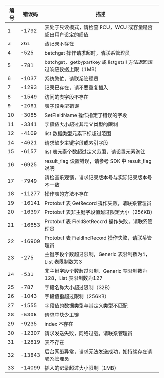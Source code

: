 | 编号 | 错误码  | 描述                                                         |
| ---- | ------- | ------------------------------------------------------------ |
| 1    | \-1792  | 表处于只读模式，请检查 RCU，WCU 或容量是否超出用户设定的阈值   |
| 3    | 261     | 该记录不存在                                                 |
| 4    | \-525   | batchget 操作请求超时，请联系管理员                           |
| 5    | \-781   | batchget，getbypartkey 或 listgetall 方法返回超过响应数据上限（1MB） |
| 6    | \-1037  | 系统繁忙，请联系管理员                                       |
| 7    | \-1293  | 记录已存在，请不要重复插入                                   |
| 8    | \-1549  | 访问的表字段不存在                                           |
| 9    | \-2061  | 表字段类型错误                                               |
| 10   | \-3085  | SetFieldName 操作指定了错误的字段                             |
| 11   | \-3341  | 字段值大小超过其定义类型的限制                               |
| 12   | \-4109  | list 数据类型元素下标超过范围                                 |
| 14   | \-4621  | 请求缺少主键字段或索引字段                                   |
| 15   | \-6157  | list 表元素个数超过定义范围，请设置元素淘汰                    |
| 16   | \-6925  | result\_flag 设置错误，请参考 SDK 中 result\_flag 说明            |
| 17   | \-7949  | 请检查乐观锁，请求记录版本号与实际记录版本号不一致           |
| 18   | \-11277 | 操作表的方法不存在                                           |
| 19   | \-16141 | Protobuf 表 GetRecord 操作失败，请联系管理员                          |
| 20   | \-16397 | Protobuf 表非主键字段值超过限定大小（256KB）                       |
| 21   | \-16653 | Protobuf 表 FieldSetRecord 操作失败，请联系管理员                     |
| 22   | \-16909 | Protobuf 表 FieldIncRecord 操作失败，请联系管理员                     |
| 23   | \-275   | 主键字段个数超过限制，Generic 表限制数为4，List 表限制数为3    |
| 24   | \-531   | 非主键字段个数超过限制，Generic 表限制数为128，List 表限制数为127 |
| 25   | \-787   | 字段名称大小超过限制（32B）                                  |
| 26   | \-1043  | 字段值指超过限制（256KB）                                    |
| 27   | \-1555  | 字段值的数据类型与其定义类型不匹配                           |
| 28   | \-5395  | 请求中缺少主键                                               |
| 29   | \-9235  | index 不存在                                                  |
| 30   | \-12307 | 请求发送失败，网络过载，请联系管理员                       |
| 31   | \-12819 | 表不存在                                                     |
| 32   | \-13843 | 后台网络异常，请求无法发送成功，如持续存在请联系管理员       |
| 33   | \-14099 | 插入的记录超过大小限制（1MB）                                |


